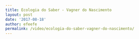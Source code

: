 ```yaml
---
title: Ecologia do Saber - Vagner do Nascimento
layout: post
date: '2017-08-18'
author: efeefe
permalink: /video/ecologia-do-saber-vagner-do-nascimento/
---
```


<!-- Content not found or could not be extracted. Please review original HTML. -->